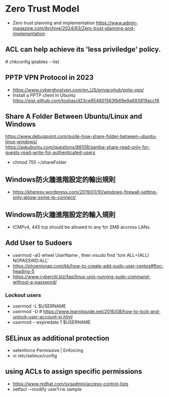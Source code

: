 # Zero Trust Model
- Zero trust planning and implementation https://www.admin-magazine.com/Archive/2024/83/Zero-trust-planning-and-implementation
## ACL can help achieve its 'less priviledge' policy.
\# chkconfig iptables --list
## PPTP VPN Protocol in 2023  
- https://www.cyberghostvpn.com/en_US/privacyhub/pptp-vpn/
- Install a PPTP client in Ubuntu https://gist.github.com/toshas/d23ce954801563fb69e9a693819accf8
## Share A Folder Between Ubuntu/Linux and Windows
https://www.debugpoint.com/guide-how-share-folder-between-ubuntu-linux-windows/ <br>
https://askubuntu.com/questions/88108/samba-share-read-only-for-guests-read-write-for-authenticated-users <br>
 - chmod 755 ~/shareFolder
## Windows防火牆進階設定的輸出規則
 - https://kheresy.wordpress.com/2019/01/10/windows-firewall-setting-only-aloow-some-ip-connect/
## Windows防火牆進階設定的輸入規則
 - ICMPv4, 445 tcp should be allowed to any for SMB accross LANs.
## Add User to Sudoers
 - usermod -aG wheel UserName , then visudo find 'tom ALL=(ALL) NOPASSWD:ALL'
 - https://phoenixnap.com/kb/how-to-create-add-sudo-user-centos#ftoc-heading-5
 - https://www.cyberciti.biz/faq/linux-unix-running-sudo-command-without-a-password/
### Lockout users 
 - usermod -L $USERNAME
 - usermod -U # https://www.learnitguide.net/2016/08/how-to-lock-and-unlock-user-account-in.html
 - usermod --expiredate 1 $USERNAME
## SELinux as additional protection
 - setenforce Permissive | Enforcing
 - vi /etc/selinux/config
## using ACLs to assign specific permissions
 - https://www.redhat.com/sysadmin/access-control-lists
 - setfacl --modify user1:rw sample
